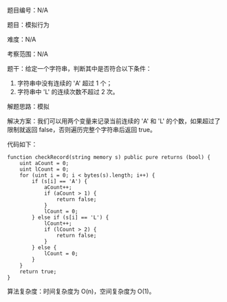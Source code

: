 题目编号：N/A

题目：模拟行为

难度：N/A

考察范围：N/A

题干：给定一个字符串，判断其中是否符合以下条件：

1. 字符串中没有连续的 'A' 超过 1 个；
2. 字符串中 'L' 的连续次数不超过 2 次。

解题思路：模拟

解决方案：我们可以用两个变量来记录当前连续的 'A' 和 'L' 的个数，如果超过了限制就返回 false，否则遍历完整个字符串后返回 true。

代码如下：

```solidity
function checkRecord(string memory s) public pure returns (bool) {
    uint aCount = 0;
    uint lCount = 0;
    for (uint i = 0; i < bytes(s).length; i++) {
        if (s[i] == 'A') {
            aCount++;
            if (aCount > 1) {
                return false;
            }
            lCount = 0;
        } else if (s[i] == 'L') {
            lCount++;
            if (lCount > 2) {
                return false;
            }
        } else {
            lCount = 0;
        }
    }
    return true;
}
```

算法复杂度：时间复杂度为 O(n)，空间复杂度为 O(1)。